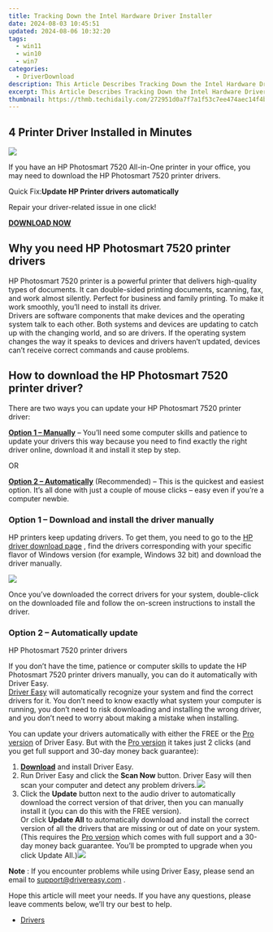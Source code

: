 ```yaml
---
title: Tracking Down the Intel Hardware Driver Installer
date: 2024-08-03 10:45:51
updated: 2024-08-06 10:32:20
tags:
  - win11
  - win10
  - win7
categories:
  - DriverDownload
description: This Article Describes Tracking Down the Intel Hardware Driver Installer
excerpt: This Article Describes Tracking Down the Intel Hardware Driver Installer
thumbnail: https://thmb.techidaily.com/272951d0a7f7a1f53c7ee474aec14f4b7a67f49064e3845b52b4ea1d0a9fa3cd.png
---
```


## 4 Printer Driver Installed in Minutes

![](https://images.drivereasy.com/wp-content/uploads/2019/07/7520.jpg)

 If you have an HP Photosmart 7520 All-in-One printer in your office, you may need to download the HP Photosmart 7520 printer drivers.

 Quick Fix:**Update HP Printer drivers automatically**

 Repair your driver-related issue in one click!

[**DOWNLOAD NOW**](https://tools.techidaily.com/drivereasy/download/)

## Why you need HP Photosmart 7520 printer drivers

 HP Photosmart 7520 printer is a powerful printer that delivers high-quality types of documents. It can double-sided printing documents, scanning, fax, and work almost silently. Perfect for business and family printing. To make it work smoothly, you’ll need to install its driver.  
 Drivers are software components that make devices and the operating system talk to each other. Both systems and devices are updating to catch up with the changing world, and so are drivers. If the operating system changes the way it speaks to devices and drivers haven’t updated, devices can’t receive correct commands and cause problems.

## How to download the HP Photosmart 7520 printer driver?

There are two ways you can update your HP Photosmart 7520 printer driver:

**[Option 1 – Manually](https://tools.techidaily.com/drivereasy/download/)**  – You’ll need some computer skills and patience to update your drivers this way because you need to find exactly the right driver online, download it and install it step by step.

OR

**[Option 2 – Automatically](https://tools.techidaily.com/drivereasy/download/)**  (Recommended) – This is the quickest and easiest option. It’s all done with just a couple of mouse clicks – easy even if you’re a computer newbie.

### Option 1 – Download and install the driver manually

 HP printers keep updating drivers. To get them, you need to go to the [HP driver download page](https://support.hp.com/us-en/drivers/selfservice/hp-envy-5000-all-in-one-printer-series/14095644/model/14095768) , find the drivers corresponding with your specific flavor of Windows version (for example, Windows 32 bit) and download the driver manually.

![](https://images.drivereasy.com/wp-content/uploads/2019/07/hp-1024x725.jpg)

 Once you’ve downloaded the correct drivers for your system, double-click on the downloaded file and follow the on-screen instructions to install the driver.

### Option 2 – Automatically update

 HP Photosmart 7520 printer drivers

 If you don’t have the time, patience or computer skills to update the HP Photosmart 7520 printer drivers manually, you can do it automatically with Driver Easy.  
[Driver Easy](https://tools.techidaily.com/drivereasy/download/) will automatically recognize your system and find the correct drivers for it. You don’t need to know exactly what system your computer is running, you don’t need to risk downloading and installing the wrong driver, and you don’t need to worry about making a mistake when installing.

 You can update your drivers automatically with either the FREE or the [Pro version](https://tools.techidaily.com/drivereasy/download/) of Driver Easy. But with the [Pro version](https://tools.techidaily.com/drivereasy/download/) it takes just 2 clicks (and you get full support and 30-day money back guarantee):

1. **[Download](https://tools.techidaily.com/drivereasy/download/)**  and install Driver Easy.
2. Run Driver Easy and click the **Scan Now** button. Driver Easy will then scan your computer and detect any problem drivers.![](https://images.drivereasy.com/wp-content/uploads/2019/07/driver.jpg)
3. Click the **Update** button next to the audio driver to automatically download the correct version of that driver, then you can manually install it (you can do this with the FREE version).  
 Or click **Update All** to automatically download and install the correct version of all the drivers that are missing or out of date on your system. (This requires the [Pro version](https://tools.techidaily.com/drivereasy/download/) which comes with full support and a 30-day money back guarantee. You’ll be prompted to upgrade when you click Update All.)![](https://images.drivereasy.com/wp-content/uploads/2019/07/printer.jpg)

**Note** : If you encounter problems while using Driver Easy, please send an email to [support@drivereasy.com](https://tools.techidaily.com/drivereasy/download/) .

 Hope this article will meet your needs. If you have any questions, please leave comments below, we’ll try our best to help.

* [Drivers](https://tools.techidaily.com/drivereasy/download/)

<ins class="adsbygoogle"
     style="display:block"
     data-ad-format="autorelaxed"
     data-ad-client="ca-pub-7571918770474297"
     data-ad-slot="1223367746"></ins>



<ins class="adsbygoogle"
     style="display:block"
     data-ad-client="ca-pub-7571918770474297"
     data-ad-slot="8358498916"
     data-ad-format="auto"
     data-full-width-responsive="true"></ins>
